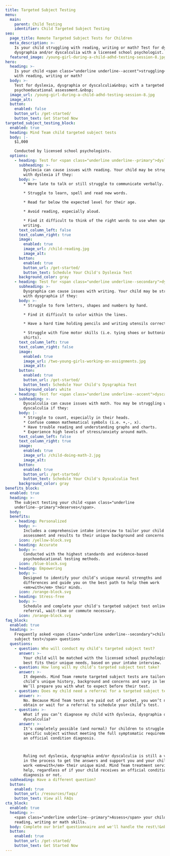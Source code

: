 ```yaml
---
title: Targeted Subject Testing
menu:
  main:
    parent: Child Testing
    identifier: Child Targeted Subject Testing
seo:
  page_title: Remote Targeted Subject Tests for Children
  meta_description: >-
    Is your child struggling with reading, writing or math? Test for dyslexia,
    dysgraphia and/or dyscalculia with a licensed school psychologist.
  featured_image: /young-girl-during-a-child-adhd-testing-session-8.jpg
hero:
  heading: >-
    Is your child <span class="underline underline--accent">struggling</span>
    with reading, writing or math?
  body: >-
    Test for dyslexia, dysgraphia or dyscalculia&nbsp; with a targeted
    psychoeducational assessment.&nbsp;
  image_url: /young-girl-during-a-child-adhd-testing-session-8.jpg
  image_alt:
  button:
    enabled: false
    button_url: /get-started/
    button_text: Get Started Now
targeted_subject_testing_block:
  enabled: true
  heading: Mind Team child targeted subject tests
  body: |-
    $1,000

    Conducted by licensed school psychologists.
  options:
    - heading: Test for <span class="underline underline--primary">dyslexia</span>.
      subheading: >-
        Dyslexia can cause issues with reading. Your child may be struggling
        with dyslexia if they:
      body: >-
        * Were late to talk or still struggle to communicate verbally.

        * Struggle to learn, spell and read new words.

        * Read far below the expected level for their age.

        * Avoid reading, especially aloud.

        * Find it difficult to think of the right words to use when speaking or
        writing.
      text_column_left: false
      text_column_right: true
      image:
        enabled: true
        image_url: /child-reading.jpg
        image_alt:
      button:
        enabled: true
        button_url: /get-started/
        button_text: Schedule Your Child's Dyslexia Test
      background_color: gray
    - heading: Test for <span class="underline underline--secondary">dysgraphia</span>.
      subheading: >-
        Dysgraphia can cause issues with writing. Your child may be struggling
        with dysgraphia if they:
      body: >-
        * Struggle to form letters, shapes and numbers by hand.

        * Find it difficult to color within the lines.

        * Have a hard time holding pencils and writing utensils correctly.

        * Struggle with fine motor skills (i.e. tying shoes or buttoning
        shirts).
      text_column_left: true
      text_column_right: false
      image:
        enabled: true
        image_url: /two-young-girls-working-on-assignments.jpg
        image_alt:
      button:
        enabled: true
        button_url: /get-started/
        button_text: Schedule Your Child's Dysgraphia Test
      background_color: white
    - heading: Test for <span class="underline underline--accent">dyscalculia</span>.
      subheading: >-
        Dyscalculia can cause issues with math. You may be struggling with
        dyscalculia if they:
      body: |-
        * Struggle to count, especially in their heads.
        * Confuse common mathematical symbols (i.e. +,-, x).
        * Have trouble reading and understanding graphs and charts.
        * Experience high levels of stress/anxiety around math.
      text_column_left: false
      text_column_right: true
      image:
        enabled: true
        image_url: /child-doing-math-2.jpg
        image_alt:
      button:
        enabled: true
        button_url: /get-started/
        button_text: Schedule Your Child's Dyscalculia Test
      background_color: gray
benefits_block:
  enabled: true
  heading: >-
    The subject testing your child <span class="underline
    underline--primary">deserves</span>.
  body:
  benefits:
    - heading: Personalized
      body: >-
        Includes a comprehensive intake interview to tailor your child’s
        assessment and results to their unique background and concerns.
      icon: /yellow-block.svg
    - heading: Accurate
      body: >-
        Conducted with the highest standards and evidence-based
        psychoeducational testing methods.
      icon: /blue-block.svg
    - heading: Empowering
      body: >-
        Designed to identify your child’s unique neural strengths and
        differences and guide you on the best path to help them work
        <em>with</em> their minds.
      icon: /orange-block.svg
    - heading: Stress-free
      body: >-
        Schedule and complete your child's targeted subject test online—no
        referral, wait-time or commute necessary.
      icon: /orange-block.svg
faq_block:
  enabled: true
  heading: >-
    Frequently asked <span class="underline underline--secondary">child targeted
    subject test</span> questions
  questions:
    - question: Who will conduct my child’s targeted subject test?
      answer: >-
        Your child will be matched with the licensed school psychologist who
        best fits their unique needs, based on your intake interview.
    - question: How long will my child’s targeted subject test take?
      answer: >-
        It depends. Mind Team remote targeted subject tests are tailored to your
        child’s unique history, background and concerns and vary in length.
        We’ll prepare you with what to expect before their test.
    - question: Does my child need a referral for a targeted subject test?
      answer: >-
        No. Because Mind Team tests are paid out of pocket, you won’t need to
        obtain or wait for a referral to schedule your child’s test.
    - question: >-
        What if you can’t diagnose my child with dyslexia, dysgraphia or
        dyscalculia?
      answer: >-
        It’s completely possible (and normal) for children to struggle with a
        specific subject without meeting the full symptomatic requirements for
        an official condition diagnosis. 



        Ruling out dyslexia, dysgraphia and/or dyscalculia is still a vital step
        in the process to get the answers and support you and your child need to
        work <em>with</em> their unique mind. Mind Team treatment services can
        help, regardless of if your child receives an official condition
        diagnosis or not.
  subheading: Have a different question?
  button:
    enabled: true
    button_url: /resources/faqs/
    button_text: View all FAQs
cta_block:
  enabled: true
  heading: >-
    <span class="underline underline--primary">Assess</span> your child’s
    reading, writing or math skills.
  body: Complete our brief questionnaire and we'll handle the rest\!&nbsp;
  button:
    enabled: true
    button_url: /get-started/
    button_text: Get Started Now
---
```

